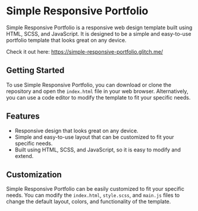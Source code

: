 # Simple Responsive Portfolio

Simple Responsive Portfolio is a responsive web design template built using HTML, SCSS, and JavaScript. It is designed to be a simple and easy-to-use portfolio template that looks great on any device.

Check it out here: https://simple-responsive-portfolio.glitch.me/

## Getting Started

To use Simple Responsive Portfolio, you can download or clone the repository and open the `index.html` file in your web browser. Alternatively, you can use a code editor to modify the template to fit your specific needs.

## Features

- Responsive design that looks great on any device.
- Simple and easy-to-use layout that can be customized to fit your specific needs.
- Built using HTML, SCSS, and JavaScript, so it is easy to modify and extend.

## Customization

Simple Responsive Portfolio can be easily customized to fit your specific needs. You can modify the `index.html`, `style.scss`, and `main.js` files to change the default layout, colors, and functionality of the template.

